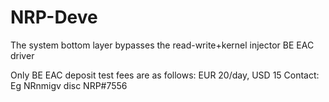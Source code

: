 # NRP-Deve
The system bottom layer bypasses the read-write+kernel injector BE EAC driver

Only BE EAC deposit test fees are as follows: EUR 20/day, USD 15
Contact:
Eg NRnmigv
disc  NRP#7556
